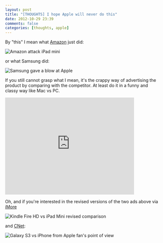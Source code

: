 ```yaml
---
layout: post
title: "[THOUGHTS] I hope Apple will never do this"
date: 2012-10-29 23:39
comments: false
categories: [thoughts, apple]
---
```

By "this" I mean what [Amazon](http://www.amazon.com/) just did:

![Amazon attack iPad mini](http://f.cl.ly/items/2b351X3f1J0y2K1q0x23/Screen%20Shot%202012-10-29%20at%2010.48.51%20PM.png)

<!-- more -->

or what Samsung did:

![Samsung gave a blow at Apple](http://kensegall.com/blog/wp-content/uploads/2012/09/120916_samsung_ad.jpg)

If you still cannot grasp what I mean, it's the crappy way of advertising the product by comparing with the competitor. At least do it in a funny and classy way like Mac vs PC.

<div class="video-container">
<iframe width="420" height="315" src="http://www.youtube.com/embed/K0Mt6dqFv4k" frameborder="0" allowfullscreen></iframe>
</div>

Oh, and if you're interested in the revised versions of the two ads above via [iMore](http://m.imore.com/copy-editing-amazons-kindle-fire-vs-ipad-mini-ad) 

![Kindle Fire HD vs iPad Mini revised comparison](http://f.cl.ly/items/1U0B083v42051S1N2P2A/amazon_kindle_fire_vs_ipad_mini_v2-2.jpg)

and [CNet](http://news.cnet.com/8301-17852_3-57513782-71/apple-fanboys-fight-back-against-samsung/):

![Galaxy S3 vs iPhone from Apple fan's point of view](http://f.cl.ly/items/25060I3T1V2I440n3Z1C/Real_Samsung_Ad_610x1179.png)
